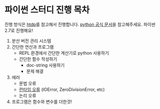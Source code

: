 # 파이썬 스터디 진행 목차

진행 방식은 [htdp][htdp]를 참고해서 진행합니다. [python 공식 문서][doc-python]을 참고해주세요. 파이썬 2.7로 진행해요!


 1. 분산 버전 관리 시스템
 2. 간단한 연산과 프로그램
    * REPL 환경에서 간단한 계산기로 python 사용하기
    * 간단한 함수 작성하기
      - doc-string 사용하기
      - 문제 해결
 3. 에러
    * 문법 오류
    * [런타임 오류][error] (IOError, ZeroDivisionError, etc)
    * 논리 오류
 4. 프로그램은 함수와 변수를 더한것!
 
   
   
 [htdp]: http://htdp.org
 [error]: http://docs.python.org/2/library/exceptions.html
 [doc-python]: http://docs.python.org/2.7/
